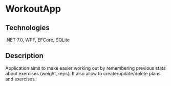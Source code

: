 # WorkoutApp

## Technologies
.NET 7.0, WPF, EFCore, SQLite

## Description
Application aims to make easier working out by remembering previous stats about exercises (weight, reps). It also allow to create/update/delete plans and exercises.